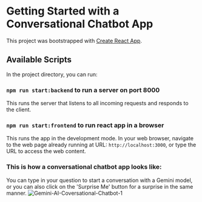# Getting Started with a Conversational Chatbot App

This project was bootstrapped with [Create React App](https://github.com/facebook/create-react-app).

## Available Scripts
In the project directory, you can run:
### `npm run start:backend` to run a server on port 8000
This runs the server that listens to all incoming requests and responds to the client.

### `npm run start:frontend` to run react app in a browser
This runs the app in the development mode.
In your web browser, navigate to the web page already running at URL: `http://localhost:3000`, or type the URL to access the web content.

### This is how a conversational chatbot app looks like:
You can type in your question to start a conversation with a Gemini model, or you can also click on the 'Surprise Me' button for a surprise in the same manner.
![Gemini-AI-Coversational-Chatbot-1](https://github.com/ankitpatel211/react-gemini-app/assets/22578263/d2e1c93a-1ebd-4ffa-a488-668f530556fd)


